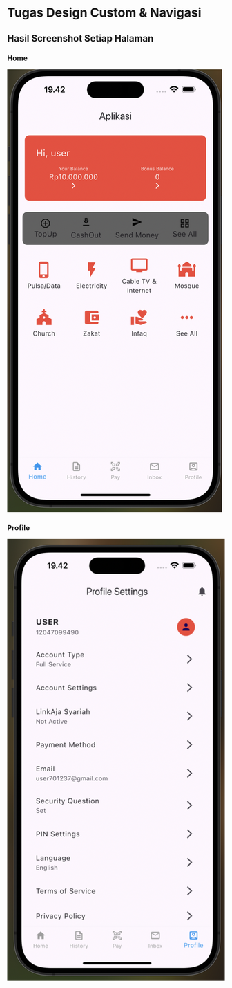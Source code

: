 # Tugas Design Custom & Navigasi
## Hasil Screenshot Setiap Halaman
### Home
![Home](/Hasil/Home.png)
### Profile 
![Profile](/Hasil/profile.png)
